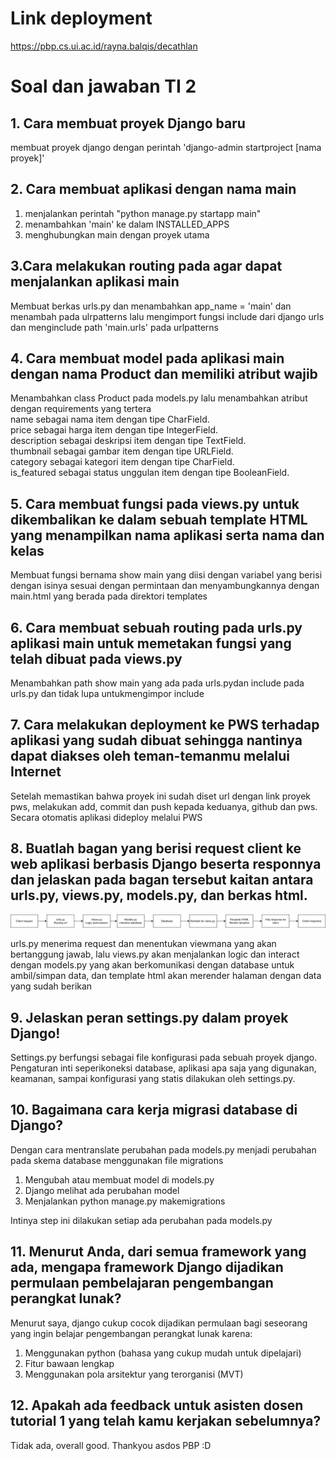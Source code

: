 # Link deployment
https://pbp.cs.ui.ac.id/rayna.balqis/decathlan

# Soal dan jawaban TI 2

## 1. Cara membuat proyek Django baru
membuat proyek django dengan perintah 'django-admin startproject [nama proyek]'
## 2. Cara membuat aplikasi dengan nama main
1. menjalankan perintah "python manage.py startapp main"  
2. menambahkan 'main' ke dalam INSTALLED_APPS  
3. menghubungkan main dengan proyek utama  
## 3.Cara melakukan routing pada agar dapat menjalankan aplikasi main
Membuat berkas urls.py dan menambahkan app_name = 'main' dan menambah pada ulrpatterns lalu mengimport fungsi include dari django urls dan menginclude path 'main.urls' pada urlpatterns
## 4. Cara membuat model pada aplikasi main dengan nama Product dan memiliki atribut wajib 
Menambahkan class Product pada models.py lalu menambahkan atribut dengan requirements yang tertera  
name sebagai nama item dengan tipe CharField.  
price sebagai harga item dengan tipe IntegerField.  
description sebagai deskripsi item dengan tipe TextField.  
thumbnail sebagai gambar item dengan tipe URLField.  
category sebagai kategori item dengan tipe CharField.  
is_featured sebagai status unggulan item dengan tipe BooleanField.  
## 5. Cara membuat fungsi pada views.py untuk dikembalikan ke dalam sebuah template HTML yang menampilkan nama aplikasi serta nama dan kelas 
Membuat fungsi bernama show main yang diisi dengan variabel yang berisi dengan isinya sesuai dengan permintaan dan menyambungkannya dengan main.html yang berada pada direktori templates
## 6. Cara membuat sebuah routing pada urls.py aplikasi main untuk memetakan fungsi yang telah dibuat pada views.py
Menambahkan path show main yang ada pada urls.pydan include pada urls.py dan tidak lupa untukmengimpor include
## 7. Cara melakukan deployment ke PWS terhadap aplikasi yang sudah dibuat sehingga nantinya dapat diakses oleh teman-temanmu melalui Internet
Setelah memastikan bahwa proyek ini sudah diset url dengan link proyek pws, melakukan add, commit dan push kepada keduanya, github dan pws. Secara otomatis aplikasi dideploy melalui PWS
## 8. Buatlah bagan yang berisi request client ke web aplikasi berbasis Django beserta responnya dan jelaskan pada bagan tersebut kaitan antara urls.py, views.py, models.py, dan berkas html.
![Diagram](https://github.com/rayayayya/decathlan/raw/master/images/pbp.png)

urls.py menerima request dan menentukan viewmana yang akan bertanggung jawab, lalu views.py akan menjalankan logic dan interact dengan models.py yang akan berkomunikasi dengan database untuk ambil/simpan data, dan template html akan merender halaman dengan data yang sudah berikan

## 9. Jelaskan peran settings.py dalam proyek Django!
Settings.py berfungsi sebagai file konfigurasi pada sebuah proyek django. Pengaturan inti seperikoneksi database, aplikasi apa saja yang digunakan, keamanan, sampai konfigurasi yang statis dilakukan oleh settings.py.
## 10. Bagaimana cara kerja migrasi database di Django?
Dengan cara mentranslate perubahan pada models.py menjadi perubahan pada skema database menggunakan file migrations  

1. Mengubah atau membuat model di models.py  
2. Django melihat ada perubahan model  
3. Menjalankan python manage.py makemigrations  

Intinya step ini dilakukan setiap ada perubahan pada models.py

## 11. Menurut Anda, dari semua framework yang ada, mengapa framework Django dijadikan permulaan pembelajaran pengembangan perangkat lunak?
Menurut saya, django cukup cocok dijadikan permulaan bagi seseorang yang ingin belajar pengembangan perangkat lunak karena:
1. Menggunakan python (bahasa yang cukup mudah untuk dipelajari)
2. Fitur bawaan lengkap
3. Menggunakan pola arsitektur yang terorganisi (MVT)

## 12. Apakah ada feedback untuk asisten dosen tutorial 1 yang telah kamu kerjakan sebelumnya?
Tidak ada, overall good. Thankyou asdos PBP :D